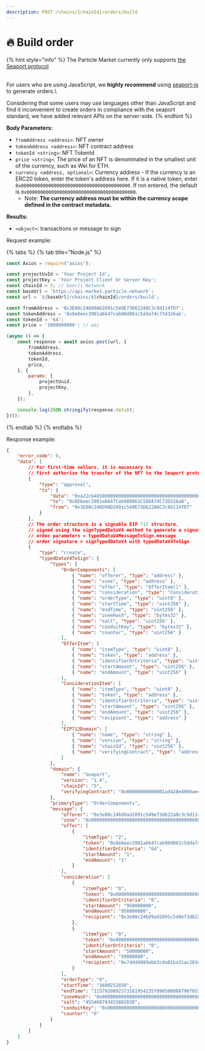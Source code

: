 ```yaml
---
description: POST /chains/{chainId}/orders/build
---
```


# 🔥 Build order

{% hint style="info" %}
The Particle Market currently only supports [the Seaport protocol](https://github.com/ProjectOpenSea/seaport)

\
For users who are using JavaScript, we **highly recommend** using [seaport-js](https://github.com/ProjectOpenSea/seaport-js) to generate orders.\


Considering that some users may use languages other than JavaScript and find it inconvenient to create orders in compliance with the seaport standard, we have added relevant APIs on the server-side.
{% endhint %}

**Body Parameters:**

* `fromAddress <address>`: NFT owner
* `tokenAddress <address>`: NFT contract address
* `tokenId <string>`: NFT TokenId
* `price <string>`: The price of an NFT is denominated in the smallest unit of the currency, such as Wei for ETH.
* `currency <address, optional>`: Currency address - If the currency is an ERC20 token, enter the token's address here. If it is a native token, enter `0x0000000000000000000000000000000000000000`. If not entered, the default is `0x0000000000000000000000000000000000000000`.
  * Note: **The currency address must be within the currency scope defined in the contract metadata.**

**Results:**

* `<object>`: transactions or message to sign

Request example:

{% tabs %}
{% tab title="Node.js" %}
```javascript
const Axios = require("axios");

const projectUuId = 'Your Project Id';
const projectKey = 'Your Project Client Or Server Key';
const chainId = 5; // Goerli Network
const baseUrl = 'https://api-market.particle.network';
const url = `${baseUrl}/chains/${chainId}/orders/build`;

const fromAddress = '0x3E08c246D9AD2091c549E73D622A8C3c9d114fD7';
const tokenAddress = '0x8e6eec3901a6647cab90d061c5dda74c73d326ab';
const tokenId = '64';
const price = '1000000000'; // wei

(async () => {
    const response = await axios.post(url, {
        fromAddress,
        tokenAddress,
        tokenId,
        price,
    }, {
        params: {
            projectUuid,
            projectKey,
        },
    });

    console.log(JSON.stringify(response.data));
})();
```
{% endtab %}
{% endtabs %}

Response example:

```json
{
    "error_code": 0,
    "data": [
        // For first-time sellers, it is necessary to 
        // first authorize the transfer of the NFT to the Seaport protocol.
        {
            "type": "approval",
            "tx": {
                "data": "0xa22cb46500000000000000000000000000000000000001ad428e4906ae43d8f9852d0dd60000000000000000000000000000000000000000000000000000000000000001c5d24601",
                "to": "0x8E6eec3901a6647Cab90D061C5DDA74C73D326aB",
                "from": "0x3E08c246D9AD2091c549E73D622A8C3c9d114fD7"
            }
        },
        // The order structure is a signable EIP-712 structure, 
        // signed using the signTypedDataV4 method to generate a signature.
        // order parameters = typedDataV4MessageToSign.message
        // order signature = signTypedDataV4 with typedDataV4ToSign
        {
            "type": "create",
            "typedDataV4ToSign": {
                "types": {
                    "OrderComponents": [
                        { "name": "offerer", "type": "address" },
                        { "name": "zone", "type": "address" },
                        { "name": "offer", "type": "OfferItem[]" },
                        { "name": "consideration", "type": "ConsiderationItem[]" },
                        { "name": "orderType", "type": "uint8" },
                        { "name": "startTime", "type": "uint256" },
                        { "name": "endTime", "type": "uint256" },
                        { "name": "zoneHash", "type": "bytes32" },
                        { "name": "salt", "type": "uint256" },
                        { "name": "conduitKey", "type": "bytes32" },
                        { "name": "counter", "type": "uint256" }
                    ],
                    "OfferItem": [
                        { "name": "itemType", "type": "uint8" },
                        { "name": "token", "type": "address" },
                        { "name": "identifierOrCriteria", "type": "uint256" },
                        { "name": "startAmount", "type": "uint256" },
                        { "name": "endAmount", "type": "uint256" }
                    ],
                    "ConsiderationItem": [
                        { "name": "itemType", "type": "uint8" },
                        { "name": "token", "type": "address" },
                        { "name": "identifierOrCriteria", "type": "uint256" },
                        { "name": "startAmount", "type": "uint256" },
                        { "name": "endAmount", "type": "uint256" },
                        { "name": "recipient", "type": "address" }
                    ],
                    "EIP712Domain": [
                        { "name": "name", "type": "string" },
                        { "name": "version", "type": "string" },
                        { "name": "chainId", "type": "uint256" },
                        { "name": "verifyingContract", "type": "address" }
                    ]
                },
                "domain": {
                    "name": "Seaport",
                    "version": "1.4",
                    "chainId": "5",
                    "verifyingContract": "0x00000000000001ad428e4906ae43d8f9852d0dd6"
                },
                "primaryType": "OrderComponents",
                "message": {
                    "offerer": "0x3e08c246d9ad2091c549e73d622a8c3c9d114fd7",
                    "zone": "0x0000000000000000000000000000000000000000",
                    "offer": [
                        {
                            "itemType": "2",
                            "token": "0x8e6eec3901a6647cab90d061c5dda74c73d326ab",
                            "identifierOrCriteria": "64",
                            "startAmount": "1",
                            "endAmount": "1"
                        }
                    ],
                    "consideration": [
                        {
                            "itemType": "0",
                            "token": "0x0000000000000000000000000000000000000000",
                            "identifierOrCriteria": "0",
                            "startAmount": "950000000",
                            "endAmount": "950000000",
                            "recipient": "0x3e08c246d9ad2091c549e73d622a8c3c9d114fd7"
                        },
                        {
                            "itemType": "0",
                            "token": "0x0000000000000000000000000000000000000000",
                            "identifierOrCriteria": "0",
                            "startAmount": "50000000",
                            "endAmount": "50000000",
                            "recipient": "0x7ddd4989abb3cda01ba31ac283c194852e42e1a8"
                        }
                    ],
                    "orderType": "0",
                    "startTime": "1680252858",
                    "endTime": "115792089237316195423570985008687907853269984665640564039457584007913129639935",
                    "zoneHash": "0x0000000000000000000000000000000000000000000000000000000000000000",
                    "salt": "455460793455882038",
                    "conduitKey": "0x0000000000000000000000000000000000000000000000000000000000000000",
                    "counter": "0"
                }
            }
        }
    ]
}
```
